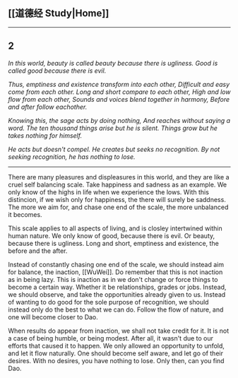 ## [[道德经 Study|Home]]

---
## 2

*In this world, beauty is called beauty because there is ugliness.*
*Good is called good because there is evil.*

*Thus, emptiness and existence transform into each other,*
*Difficult and easy come from each other.*
*Long and short compare to each other,*
*High and low flow from each other,*
*Sounds and voices blend together in harmony,*
*Before and after follow eachother.*

*Knowing this, the sage acts by doing nothing,*
*And reaches without saying a word.*
*The ten thousand things arise but he is silent.*
*Things grow but he takes nothing for himself.*

*He acts but doesn't compel.*
*He creates but seeks no recognition.*
*By not seeking recognition, he has nothing to lose.*

---

There are many pleasures and displeasures in this world, and they are like a cruel self balancing scale. Take happiness and sadness as an example. We only know of the highs in life when we experience the lows. With this distincion, if we wish only for happiness, the there will surely be saddness. The more we aim for, and chase one end of the scale, the more unbalanced it becomes.

This scale applies to all aspects of living, and is closley intertwined within human nature. We only know of good, because there is evil. Or beauty, because there is ugliness. Long and short, emptiness and existence, the before and the after. 

Instead of constantly chasing one end of the scale, we should instead aim for balance, the inaction, [[WuWei]]. Do remember that this is not inaction as in being lazy. This is inaction as in we don't change or force things to become a certain way. Whether it be relationships, grades or jobs. Instead, we should observe, and take the opportunities already given to us. Instead of wanting to do good for the sole purpose of recognition, we should instead only do the best to what we can do. Follow the flow of nature, and one will become closer to Dao.

When results do appear from inaction, we shall not take credit for it. It is not a case of being humble, or being modest. After all, it wasn't due to our efforts that caused it to happen. We only allowed an opportunity to unfold, and let it flow naturally. One should become self aware, and let go of their desires. With no desires, you have nothing to lose. Only then, can you find Dao.
